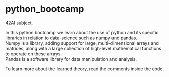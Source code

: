 # python_bootcamp

42AI [subject](https://github.com/42-AI/bootcamp_python).

In this python bootcamp we learn about the use of python and its specific libraries in relation to data-science such as numpy and pandas.<br>
Numpy is a library, adding support for large, multi-dimensional arrays and matrices, along with a large collection of high-level mathematical functions to operate on these arrays.<br>
Pandas is a software library for data manipulation and analysis.

To learn more about the learned theory, read the comments inside the code.
